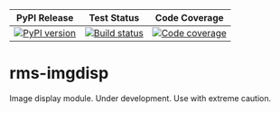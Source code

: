 | PyPI Release | Test Status | Code Coverage |
| ------------ | ----------- | ------------- |
| [![PyPI version](https://badge.fury.io/py/rms-imgdisp.svg)](https://badge.fury.io/py/rms-imgdisp) | [![Build status](https://img.shields.io/github/actions/workflow/status/SETI/rms-imgdisp/run-tests.yml?branch=master)](https://github.com/SETI/rms-imgdisp/actions) | [![Code coverage](https://img.shields.io/codecov/c/github/SETI/rms-imgdisp/main?logo=codecov)](https://codecov.io/gh/SETI/rms-imgdisp) |

# rms-imgdisp

Image display module. Under development. Use with extreme caution.
